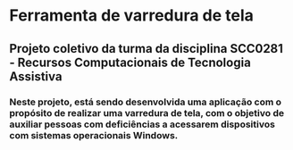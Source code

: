 # Ferramenta de varredura de tela

## Projeto coletivo da turma da disciplina SCC0281 - Recursos Computacionais de Tecnologia Assistiva

### Neste projeto, está sendo desenvolvida uma aplicação com o propósito de realizar uma varredura de tela, com o objetivo de auxiliar pessoas com deficiências a acessarem dispositivos com sistemas operacionais Windows.




